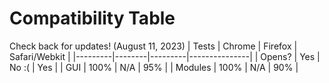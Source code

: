 # Compatibility Table
Check back for updates! (August 11, 2023)
|  Tests  | Chrome | Firefox | Safari/Webkit |
|---------|--------|---------|---------------|
| Opens?  | Yes    | No :(   | Yes           |
| GUI     | 100%   | N/A     | 95%           |
| Modules | 100%   | N/A     | 90%           |
